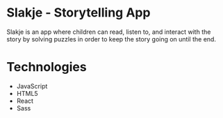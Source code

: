 # Slakje - Storytelling App

Slakje is an app where children can read, listen to, and interact with the story by solving puzzles in order to keep the story going on until the end.

# Technologies

- JavaScript
- HTML5
- React
- Sass
